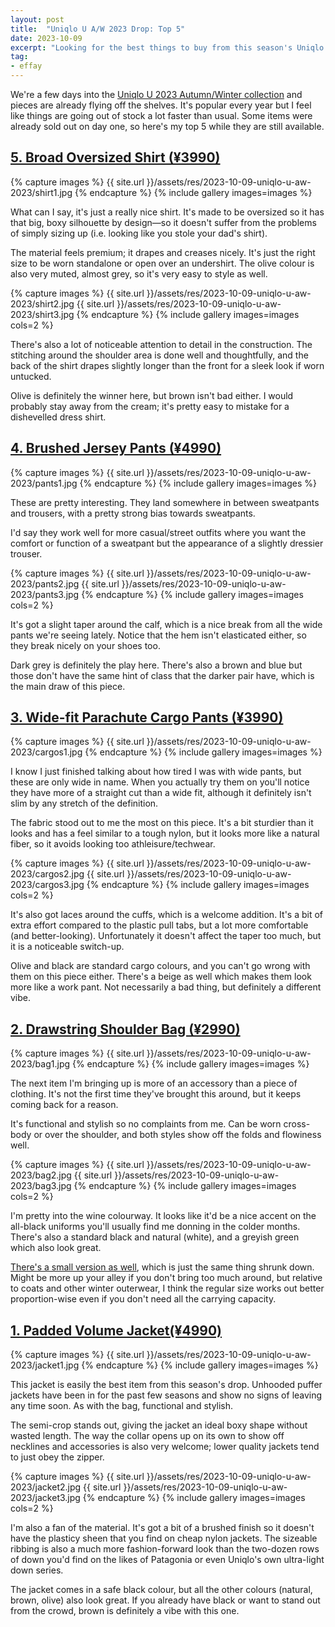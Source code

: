 ```yaml
---
layout: post
title:  "Uniqlo U A/W 2023 Drop: Top 5"
date: 2023-10-09
excerpt: "Looking for the best things to buy from this season's Uniqlo U drop?"
tag:
- effay
---
```


We're a few days into the [Uniqlo U 2023 Autumn/Winter collection](https://www.uniqlo.com/jp/ja/contents/collaboration/uniqlo-u/23fw/men/) and pieces are already flying off the shelves. It's popular every year but I feel like things are going out of stock a lot faster than usual. Some items were already sold out on day one, so here's my top 5 while they are still available.

## [5. Broad Oversized Shirt (¥3990)](https://www.uniqlo.com/jp/ja/products/E461765-000/00)

{% capture images %}
    {{ site.url }}/assets/res/2023-10-09-uniqlo-u-aw-2023/shirt1.jpg
{% endcapture %}
{% include gallery images=images %}

What can I say, it's just a really nice shirt. It's made to be oversized so it has that big, boxy silhouette by design—so it doesn't suffer from the problems of simply sizing up (i.e. looking like you stole your dad's shirt).

The material feels premium; it drapes and creases nicely. It's just the right size to be worn standalone or open over an undershirt. The olive colour is also very muted, almost grey, so it's very easy to style as well.

{% capture images %}
    {{ site.url }}/assets/res/2023-10-09-uniqlo-u-aw-2023/shirt2.jpg
    {{ site.url }}/assets/res/2023-10-09-uniqlo-u-aw-2023/shirt3.jpg
{% endcapture %}
{% include gallery images=images cols=2 %}

There's also a lot of noticeable attention to detail in the construction. The stitching around the shoulder area is done well and thoughtfully, and the back of the shirt drapes slightly longer than the front for a sleek look if worn untucked.

Olive is definitely the winner here, but brown isn't bad either. I would probably stay away from the cream; it's pretty easy to mistake for a dishevelled dress shirt.

## [4. Brushed Jersey Pants (¥4990)](https://www.uniqlo.com/jp/ja/products/E461548-000/00)

{% capture images %}
    {{ site.url }}/assets/res/2023-10-09-uniqlo-u-aw-2023/pants1.jpg
{% endcapture %}
{% include gallery images=images %}

These are pretty interesting. They land somewhere in between sweatpants and trousers, with a pretty strong bias towards sweatpants.

I'd say they work well for more casual/street outfits where you want the comfort or function of a sweatpant but the appearance of a slightly dressier trouser.

{% capture images %}
    {{ site.url }}/assets/res/2023-10-09-uniqlo-u-aw-2023/pants2.jpg
    {{ site.url }}/assets/res/2023-10-09-uniqlo-u-aw-2023/pants3.jpg
{% endcapture %}
{% include gallery images=images cols=2 %}

It's got a slight taper around the calf, which is a nice break from all the wide pants we're seeing lately. Notice that the hem isn't elasticated either, so they break nicely on your shoes too.

Dark grey is definitely the play here. There's also a brown and blue but those don't have the same hint of class that the darker pair have, which is the main draw of this piece.

## [3. Wide-fit Parachute Cargo Pants (¥3990)](https://www.uniqlo.com/jp/ja/products/E460268-000/00)

{% capture images %}
    {{ site.url }}/assets/res/2023-10-09-uniqlo-u-aw-2023/cargos1.jpg
{% endcapture %}
{% include gallery images=images %}

I know I just finished talking about how tired I was with wide pants, but these are only wide in name. When you actually try them on you'll notice they have more of a straight cut than a wide fit, although it definitely isn't slim by any stretch of the definition.

The fabric stood out to me the most on this piece. It's a bit sturdier than it looks and has a feel similar to a tough nylon, but it looks more like a natural fiber, so it avoids looking too athleisure/techwear.

{% capture images %}
    {{ site.url }}/assets/res/2023-10-09-uniqlo-u-aw-2023/cargos2.jpg
    {{ site.url }}/assets/res/2023-10-09-uniqlo-u-aw-2023/cargos3.jpg
{% endcapture %}
{% include gallery images=images cols=2 %}

It's also got laces around the cuffs, which is a welcome addition. It's a bit of extra effort compared to the plastic pull tabs, but a lot more comfortable (and better-looking). Unfortunately it doesn't affect the taper too much, but it is a noticeable switch-up.

Olive and black are standard cargo colours, and you can't go wrong with them on this piece either. There's a beige as well which makes them look more like a work pant. Not necessarily a bad thing, but definitely a different vibe.

## [2. Drawstring Shoulder Bag (¥2990)](https://www.uniqlo.com/jp/ja/products/E461185-000/00)

{% capture images %}
    {{ site.url }}/assets/res/2023-10-09-uniqlo-u-aw-2023/bag1.jpg
{% endcapture %}
{% include gallery images=images %}

The next item I'm bringing up is more of an accessory than a piece of clothing. It's not the first time they've brought this around, but it keeps coming back for a reason.

It's functional and stylish so no complaints from me. Can be worn cross-body or over the shoulder, and both styles show off the folds and flowiness well.

{% capture images %}
    {{ site.url }}/assets/res/2023-10-09-uniqlo-u-aw-2023/bag2.jpg
    {{ site.url }}/assets/res/2023-10-09-uniqlo-u-aw-2023/bag3.jpg
{% endcapture %}
{% include gallery images=images cols=2 %}

I'm pretty into the wine colourway. It looks like it'd be a nice accent on the all-black uniforms you'll usually find me donning in the colder months. There's also a standard black and natural (white), and a greyish green which also look great.

[There's a small version as well](https://www.uniqlo.com/jp/ja/products/E462681-000/00), which is just the same thing shrunk down. Might be more up your alley if you don't bring too much around, but relative to coats and other winter outerwear, I think the regular size works out better proportion-wise even if you don't need all the carrying capacity.

## [1. Padded Volume Jacket(¥4990)](https://www.uniqlo.com/jp/ja/products/E462851-000/00)

{% capture images %}
    {{ site.url }}/assets/res/2023-10-09-uniqlo-u-aw-2023/jacket1.jpg
{% endcapture %}
{% include gallery images=images %}

This jacket is easily the best item from this season's drop. Unhooded puffer jackets have been in for the past few seasons and show no signs of leaving any time soon. As with the bag, functional and stylish.

The semi-crop stands out, giving the jacket an ideal boxy shape without wasted length. The way the collar opens up on its own to show off necklines and accessories is also very welcome; lower quality jackets tend to just obey the zipper.

{% capture images %}
    {{ site.url }}/assets/res/2023-10-09-uniqlo-u-aw-2023/jacket2.jpg
    {{ site.url }}/assets/res/2023-10-09-uniqlo-u-aw-2023/jacket3.jpg
{% endcapture %}
{% include gallery images=images cols=2 %}

I'm also a fan of the material. It's got a bit of a brushed finish so it doesn't have the plasticy sheen that you find on cheap nylon jackets. The sizeable ribbing is also a much more fashion-forward look than the two-dozen rows of down you'd find on the likes of Patagonia or even Uniqlo's own ultra-light down series.

The jacket comes in a safe black colour, but all the other colours (natural, brown, olive) also look great. If you already have black or want to stand out from the crowd, brown is definitely a vibe with this one.
